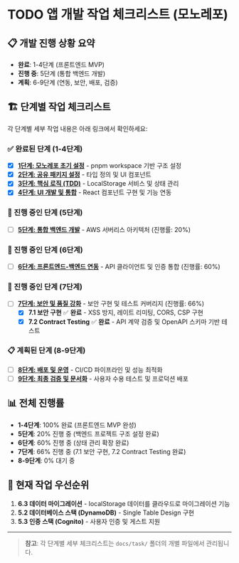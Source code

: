 # TODO 앱 개발 작업 체크리스트 (모노레포)

## 📋 개발 진행 상황 요약

- **완료**: 1-4단계 (프론트엔드 MVP)
- **진행 중**: 5단계 (통합 백엔드 개발)
- **계획**: 6-9단계 (연동, 보안, 배포, 검증)

## 🏗️ 단계별 작업 체크리스트

각 단계별 세부 작업 내용은 아래 링크에서 확인하세요:

### ✅ 완료된 단계 (1-4단계)

- [x] **[1단계: 모노레포 초기 설정](task/01-monorepo-setup.md)** - pnpm workspace 기반 구조 설정
- [x] **[2단계: 공유 패키지 설정](task/02-shared-packages.md)** - 타입 정의 및 UI 컴포넌트
- [x] **[3단계: 핵심 로직 (TDD)](task/03-core-logic.md)** - LocalStorage 서비스 및 상태 관리
- [x] **[4단계: UI 개발 및 통합](task/04-ui-development.md)** - React 컴포넌트 구현 및 기능 연동

### 🔄 진행 중인 단계 (5단계)

- [ ] **[5단계: 통합 백엔드 개발](task/05-backend-development.md)** - AWS 서버리스 아키텍처 (진행률: 20%)

### 🔄 진행 중인 단계 (6단계)

- [ ] **[6단계: 프론트엔드-백엔드 연동](task/06-frontend-backend-integration.md)** - API 클라이언트 및 인증 통합 (진행률: 60%)

### 🔄 진행 중인 단계 (7단계)

- [ ] **[7단계: 보안 및 품질 강화](task/07-security-quality.md)** - 보안 구현 및 테스트 커버리지 (진행률: 66%)
  - [x] **7.1 보안 구현** ✅ **완료** - XSS 방지, 레이트 리미팅, CORS, CSP 구현
  - [x] **7.2 Contract Testing** ✅ **완료** - API 계약 검증 및 OpenAPI 스키마 기반 테스트

### 📋 계획된 단계 (8-9단계)
- [ ] **[8단계: 배포 및 운영](task/08-deployment-operations.md)** - CI/CD 파이프라인 및 성능 최적화
- [ ] **[9단계: 최종 검증 및 문서화](task/09-final-validation.md)** - 사용자 수용 테스트 및 프로덕션 배포

## 📊 전체 진행률

- **1-4단계**: 100% 완료 (프론트엔드 MVP 완성)
- **5단계**: 20% 진행 중 (백엔드 프로젝트 구조 설정 완료)
- **6단계**: 60% 진행 중 (상태 관리 확장 완료)
- **7단계**: 66% 진행 중 (7.1 보안 구현, 7.2 Contract Testing 완료)
- **8-9단계**: 0% 대기 중

## 🎯 현재 작업 우선순위

1. **6.3 데이터 마이그레이션** - localStorage 데이터를 클라우드로 마이그레이션 기능
2. **5.2 데이터베이스 스택 (DynamoDB)** - Single Table Design 구현
3. **5.3 인증 스택 (Cognito)** - 사용자 인증 및 게스트 지원

---

> **참고**: 각 단계별 세부 체크리스트는 `docs/task/` 폴더의 개별 파일에서 관리됩니다.
